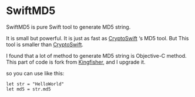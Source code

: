# SwiftMD5

SwiftMD5 is pure Swift tool to generate MD5 string.

It is small but powerful. It is just as fast as [CryptoSwift](https://github.com/krzyzanowskim/CryptoSwift) ‘s MD5 tool. But This tool is smaller than [CryptoSwift](https://github.com/krzyzanowskim/CryptoSwift).

I found that a lot of method to generate MD5 string is Objective-C method. This part of code is fork from [Kingfisher](https://github.com/LimChihi/Kingfisher), and I upgrade it. 

so you can use like this: 


```
let str = "HelloWorld"
let md5 = str.md5

```